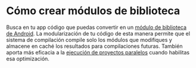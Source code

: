 # Cómo crear módulos de biblioteca 

Busca en tu app código que puedas convertir en un [módulo de biblioteca de Android](https://developer.android.com/studio/projects/android-library?hl=es-419). La modularización de tu código de esta manera permite que el sistema de compilación compile solo los módulos que modifiques y almacene en caché los resultados para compilaciones futuras. También aporta más eficacia a la [ejecución de proyectos paralelos](https://docs.gradle.org/current/userguide/performance.html#parallel_execution) cuando habilitas esa optimización.